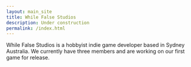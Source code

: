 ```yaml
---
layout: main_site
title: While False Studios
description: Under construction
permalink: /index.html
---
```


While False Studios is a hobbyist indie game developer based in Sydney Australia. We currently have three members and are working on our first game for release.
